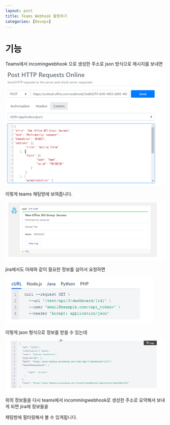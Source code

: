 ```yaml
---
layout: post
title: Teams Webhook 활용하기
categories: [Devops]
---
```


# 기능

Teams에서 incomingwebhook 으로 생성한 주소로 json 방식으로 메시지를 보내면

![](/assets/images/2019-10-10-Teams%20Webhook%20활용하기/2019-10-10-10-12-29.png)

이렇게 teams 채팅방에 보여줍니다.

![](/assets/images/2019-10-10-Teams%20Webhook%20활용하기/2019-10-10-10-12-55.png)


jira에서도 아래와 같이 필요한 정보를 실어서 요청하면

![](/assets/images/2019-10-10-Teams%20Webhook%20활용하기/2019-10-10-10-13-21.png)

이렇게 json 형식으로 정보를 받을 수 있는데

![](/assets/images/2019-10-10-Teams%20Webhook%20활용하기/2019-10-10-10-13-39.png)

위의 정보들을 다시 teams에서  incommingwebhook로 생성한 주소로 요약해서 보내게 되면 jira에 정보들을

채팅방에 필터링해서 볼 수 있게됩니다.

